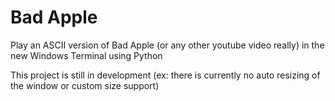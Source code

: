 # Bad Apple
Play an ASCII version of Bad Apple (or any other youtube video really) in the new Windows Terminal using Python

This project is still in development (ex: there is currently no auto resizing of the window or custom size support)
